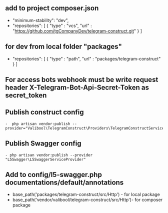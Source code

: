 ## add to project composer.json
   - "minimum-stability": "dev",
   - "repositories": [ { "type" : "vcs", "url" : "https://github.com/tgCompanyDev/telegram-construct.git" } ]
## for dev from local folder "packages"

   - "repositories": [ { "type" : "path", "url" : "packages/telegram-construct" } ]
## For access bots webhook must be write request header X-Telegram-Bot-Api-Secret-Token as secret_token 

## Publish construct config 
    -  php artisan vendor:publish --provider="Valibool\TelegramConstruct\Providers\TelegramConstructServiceProvider"

## Publish Swagger config 
    - php artisan vendor:publish --provider "L5Swagger\L5SwaggerServiceProvider"

## Add to config/l5-swagger.php documentations/default/annotations
   - base_path('packages/telegram-construct/src/Http') - for local package
   - base_path('vendor/valibool/telegram-construct/src/Http')- for composer package


